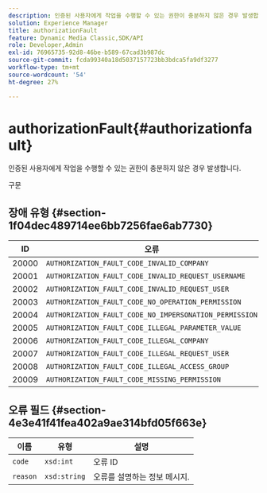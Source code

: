 ```yaml
---
description: 인증된 사용자에게 작업을 수행할 수 있는 권한이 충분하지 않은 경우 발생합니다.
solution: Experience Manager
title: authorizationFault
feature: Dynamic Media Classic,SDK/API
role: Developer,Admin
exl-id: 76965735-92d8-46be-b589-67cad3b987dc
source-git-commit: fcda99340a18d5037157723bb3bdca5fa9df3277
workflow-type: tm+mt
source-wordcount: '54'
ht-degree: 27%

---
```


# authorizationFault{#authorizationfault}

인증된 사용자에게 작업을 수행할 수 있는 권한이 충분하지 않은 경우 발생합니다.

구문

## 장애 유형 {#section-1f04dec489714ee6bb7256fae6ab7730}

| ID | 오류 |
|---|---|
| 20000 | `AUTHORIZATION_FAULT_CODE_INVALID_COMPANY` |
| 20001 | `AUTHORIZATION_FAULT_CODE_INVALID_REQUEST_USERNAME` |
| 20002 | `AUTHORIZATION_FAULT_CODE_INVALID_REQUEST_USER` |
| 20003 | `AUTHORIZATION_FAULT_CODE_NO_OPERATION_PERMISSION` |
| 20004 | `AUTHORIZATION_FAULT_CODE_NO_IMPERSONATION_PERMISSION` |
| 20005 | `AUTHORIZATION_FAULT_CODE_ILLEGAL_PARAMETER_VALUE` |
| 20006 | `AUTHORIZATION_FAULT_CODE_ILLEGAL_COMPANY` |
| 20007 | `AUTHORIZATION_FAULT_CODE_ILLEGAL_REQUEST_USER` |
| 20008 | `AUTHORIZATION_FAULT_CODE_ILLEGAL_ACCESS_GROUP` |
| 20009 | `AUTHORIZATION_FAULT_CODE_MISSING_PERMISSION` |

## 오류 필드 {#section-4e3e41f41fea402a9ae314bfd05f663e}

| 이름 | 유형 | 설명 |
|---|---|---|
| `code` | `xsd:int` | 오류 ID |
| `reason` | `xsd:string` | 오류를 설명하는 정보 메시지. |
